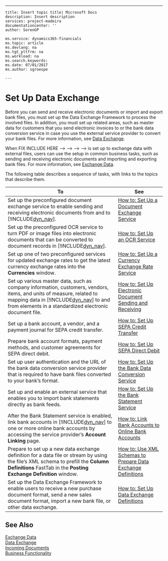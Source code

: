---
    title: Insert topic title| Microsoft Docs
    description: Insert description
    services: project-madeira
    documentationcenter: ''
    author: SorenGP

    ms.service: dynamics365-financials
    ms.topic: article
    ms.devlang: na
    ms.tgt_pltfrm: na
    ms.workload: na
    ms.search.keywords:
    ms.date: 07/01/2017
    ms.author: sgroespe

    ---
# Set Up Data Exchange
Before you can send and receive electronic documents or import and export bank files, you must set up the Data Exchange Framework to process the involved files. In addition, you must set up related areas, such as master data for customers that you send electronic invoices to or the bank data conversion service in case you use the external service provider to convert your bank files. For more information, see [Data Exchange](../../BusinessFunctionality/DataExchange/data-exchange.md).  
  
 When FIX INCLUDE HERE<!--FIX INCLUDE HERE<!--FIX INCLUDE HERE<!--FIX INCLUDE HERE<!--FIX INCLUDE HERE<!--[!INCLUDE[dyn_nav](../../ApplicationDesign/includes/dyn_nav_md.md)] --> --> --> --> --> is set up to exchange data with external files, users can use the setup in common business tasks, such as sending and receiving electronic documents and importing and exporting bank files. For more information, see [Exchange Data](../../BusinessFunctionality/DataExchange/exchange-data.md).  
  
 The following table describes a sequence of tasks, with links to the topics that describe them.  
  
|**To**|**See**|  
|------------|-------------|  
|Set up the preconfigured document exchange service to enable sending and receiving electronic documents from and to [!INCLUDE[dyn_nav](../../ApplicationDesign/includes/dyn_nav_md.md)].|[How to: Set Up a Document Exchange Service](../../BusinessFunctionality/DataExchange/how-to-set-up-a-document-exchange-service.md)|  
|Set up the preconfigured OCR service to turn PDF or image files into electronic documents that can be converted to document records in [!INCLUDE[dyn_nav](../../ApplicationDesign/includes/dyn_nav_md.md)].|[How to: Set Up an OCR Service](../../BusinessFunctionality/DataExchange/how-to-set-up-an-ocr-service.md)|  
|Set up one of two preconfigured services for updated exchange rates to get the latest currency exchange rates into the **Currencies** window.|[How to: Set Up a Currency Exchange Rate Service](../../BusinessFunctionality/DataExchange/how-to-set-up-a-currency-exchange-rate-service.md)|  
|Set up various master data, such as company information, customers, vendors, items, and units of measure, related to mapping data in [!INCLUDE[dyn_nav](../../ApplicationDesign/includes/dyn_nav_md.md)] to and from elements in a standardized electronic document file.|[How to: Set Up Electronic Document Sending and Receiving](../../BusinessFunctionality/DataExchange/how-to-set-up-electronic-document-sending-and-receiving.md)|  
|Set up a bank account, a vendor, and a payment journal for SEPA credit transfer.|[How to: Set Up SEPA Credit Transfer](../../BusinessFunctionality/DataExchange/how-to-set-up-sepa-credit-transfer.md)|  
|Prepare bank account formats, payment methods, and customer agreements for SEPA direct debit.|[How to: Set Up SEPA Direct Debit](../../BusinessFunctionality/DataExchange/how-to-set-up-sepa-direct-debit.md)|  
|Set up user authentication and the URL of the bank data conversion service provider that is required to have bank files converted to your bank’s format.|[How to: Set Up the Bank Data Conversion Service](../../BusinessFunctionality/DataExchange/how-to-set-up-the-bank-data-conversion-service.md)|  
|Set up and enable an external service that enables you to import bank statements directly as bank feeds.|[How to: Set Up the Bank Statement Service](../../Finance/how-to-set-up-the-bank-statement-service.md)|  
|After the Bank Statement service is enabled, link bank accounts in [!INCLUDE[dyn_nav](../../ApplicationDesign/includes/dyn_nav_md.md)] to one or more online bank accounts by accessing the service provider’s **Account Linking** page.|[How to: Link Bank Accounts to Online Bank Accounts](../../Finance/how-to-link-bank-accounts-to-online-bank-accounts.md)|  
|Prepare to set up a new data exchange definition for a data file or stream by using the file’s XML schema to prefill the **Column Definitions** FastTab in the **Posting Exchange Definition** window.|[How to: Use XML Schemas to Prepare Data Exchange Definitions](../../BusinessFunctionality/DataExchange/how-to-use-xml-schemas-to-prepare-data-exchange-definitions.md)|  
|Set up the Data Exchange Framework to enable users to receive a new purchase document format, send a new sales document format, import a new bank file, or other data exchange.|[How to: Set Up Data Exchange Definitions](../../BusinessFunctionality/DataExchange/how-to-set-up-data-exchange-definitions.md)|  
  
## See Also  
 [Exchange Data](../../BusinessFunctionality/DataExchange/exchange-data.md)   
 [Data Exchange](../../BusinessFunctionality/DataExchange/data-exchange.md)   
 [Incoming Documents](../../BusinessFunctionality/IncomingDocuments/incoming-documents.md)   
 [Business Functionality](../Topic/Business%20Functionality.md)